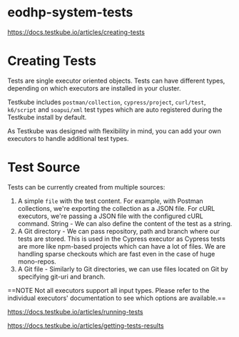 # eodhp-system-tests

https://docs.testkube.io/articles/creating-tests
# Creating Tests
Tests are single executor oriented objects. Tests can have different types, depending on which executors are installed in your cluster.

Testkube includes ```postman/collection```, ```cypress/project```, ```curl/test```, ```k6/script``` and ```soapui/xml``` test types which are auto registered during the Testkube install by default.

As Testkube was designed with flexibility in mind, you can add your own executors to handle additional test types.

# Test Source
Tests can be currently created from multiple sources:

1. A simple ```file``` with the test content. For example, with Postman collections, we're exporting the collection as a JSON file. For cURL executors, we're passing a JSON file with the configured cURL command.
String - We can also define the content of the test as a string.
2. A Git directory - We can pass repository, path and branch where our tests are stored. This is used in the Cypress executor as Cypress tests are more like npm-based projects which can have a lot of files. We are handling sparse checkouts which are fast even in the case of huge mono-repos.
3. A Git file - Similarly to Git directories, we can use files located on Git by specifying git-uri and branch.

==NOTE
Not all executors support all input types. Please refer to the individual executors' documentation to see which options are available.==


https://docs.testkube.io/articles/running-tests


https://docs.testkube.io/articles/getting-tests-results
